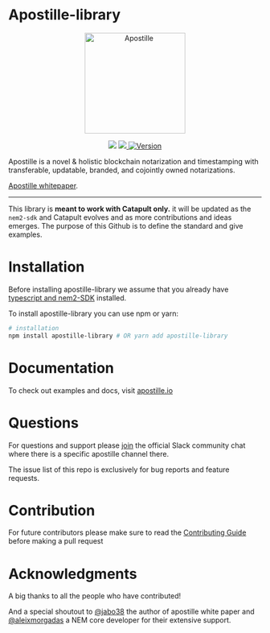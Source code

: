 # Apostille-library
<p align="center">
  <img alt="Apostille" src="https://apostille.io/apostille.png" height="200" />
  <p align="center">
    <a href="https://travis-ci.org/luxtagofficial/Apostille-library"><img src="https://travis-ci.org/luxtagofficial/Apostille-library.svg?branch=master"></a>
    <a href="https://codecov.io/gh/luxtagofficial/Apostille-library">
    <img src="https://codecov.io/gh/luxtagofficial/Apostille-library/branch/master/graph/badge.svg" />
    </a>
    <a href="https://www.npmjs.com/package/apostille-library"><img alt="Version" src="https://img.shields.io/npm/v/apostille-library.svg"></a>
  </p>
</p>

Apostille is a novel & holistic blockchain notarization and timestamping with transferable, updatable, branded, and cojointly owned notarizations.

[Apostille whitepaper](https://nem.io/wp-content/themes/nem/files/ApostilleWhitePaper.pdf).

---

This library is **meant to work with Catapult only.** it will be updated as the `nem2-sdk` and Catapult evolves and as more contributions and ideas emerges. The purpose of this Github is to define the standard and give examples.
# Installation
Before installing apostille-library we assume that you already have [typescript and nem2-SDK](https://nemtech.github.io/getting-started/setup-workstation.html#typescript-javascript) installed.

To install apostille-library you can use npm or yarn:
```bash
# installation
npm install apostille-library # OR yarn add apostille-library
```
# Documentation
To check out examples and docs, visit [apostille.io](https://apostille.io)
# Questions
For questions and support please [join](https://nem2.slack.com/join/shared_invite/enQtMzY4MDc2NTg0ODgyLTFhZjgxM2NhYTQ1MTY1Mjk0ZDE2ZTJlYzUxYWYxYmJlYjAyY2EwNGM5NzgxMjM4MGEzMDc5ZDIwYTgzZjgyODM) the official Slack community chat where there is a specific apostille channel there. 

The issue list of this repo is exclusively for bug reports and feature requests.
# Contribution
For future contributors please make sure to read the [Contributing Guide](./.github/CONTRIBUTING.md) before making a pull request
# Acknowledgments
A big thanks to all the people who have contributed!

And a special shoutout to [@jabo38](https://github.com/jabo38) the author of apostille white paper and [@aleixmorgadas](https://github.com/aleixmorgadas) a NEM core developer for their extensive support.
